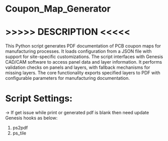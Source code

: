 # Coupon_Map_Generator #

# >>>>> DESCRIPTION <<<<< #
This Python script generates PDF documentation of PCB coupon maps for manufacturing processes.
It loads configuration from a JSON file with support for site-specific customizations.
The script interfaces with Genesis CAD/CAM software to access panel data and layer information.
It performs validation checks on panels and layers, with fallback mechanisms for missing layers.
The core functionality exports specified layers to PDF with configurable parameters for manufacturing documentation.

# Script Settings:
-> If get issue while print or generated pdf is blank then need update Genesis hooks as below:
   1. ps2pdf
   2. ps_tile